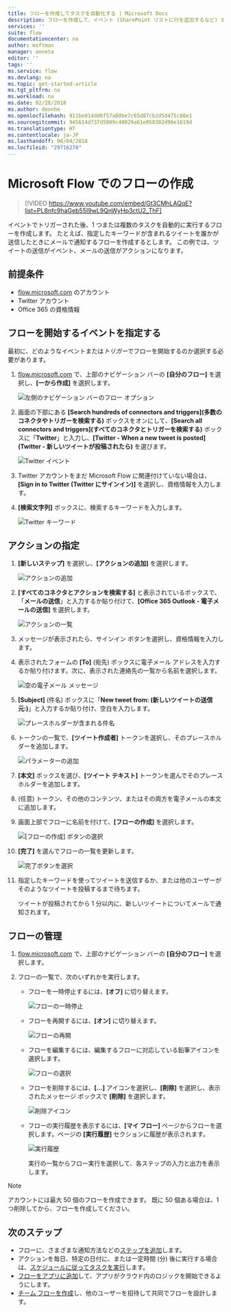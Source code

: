 ```yaml
---
title: フローを作成してタスクを自動化する | Microsoft Docs
description: フローを作成して、イベント (SharePoint リストに行を追加するなど) が発生したときに 1 つ以上のアクション (メールの送信など) を自動的に実行します。
services: ''
suite: flow
documentationcenter: na
author: msftman
manager: anneta
editor: ''
tags: ''
ms.service: flow
ms.devlang: na
ms.topic: get-started-article
ms.tgt_pltfrm: na
ms.workload: na
ms.date: 02/28/2018
ms.author: deonhe
ms.openlocfilehash: 911be014dd6f57a80be7c65d87cb2d5d475c88e1
ms.sourcegitcommit: 945614d737d5909c40029a61e050302d96e1619d
ms.translationtype: HT
ms.contentlocale: ja-JP
ms.lasthandoff: 06/04/2018
ms.locfileid: "29716278"
---
```

# <a name="create-a-flow-in-microsoft-flow"></a>Microsoft Flow でのフローの作成

> [!VIDEO https://www.youtube.com/embed/Gt3CMhLAQqE?list=PL8nfc9haGeb55I9wL9QnWyHp3ctU2_ThF]

イベントでトリガーされた後、1 つまたは複数のタスクを自動的に実行するフローを作成します。 たとえば、指定したキーワードが含まれるツイートを誰かが送信したときにメールで通知するフローを作成するとします。 この例では、ツイートの送信がイベント、メールの送信がアクションになります。

## <a name="prerequisites"></a>前提条件

* [flow.microsoft.com](https://flow.microsoft.com) のアカウント
* Twitter アカウント
* Office 365 の資格情報

## <a name="specify-an-event-to-start-the-flow"></a>フローを開始するイベントを指定する

最初に、どのようなイベントまたは*トリガー*でフローを開始するのか選択する必要があります。

1. [flow.microsoft.com](https://flow.microsoft.com) で、上部のナビゲーション バーの **[自分のフロー]** を選択し、**[一から作成]** を選択します。

    ![左側のナビゲーション バーのフロー オプション](./media/get-started-logic-flow/create-logic-flow.png)
1. 画面の下部にある **[Search hundreds of connectors and triggers]\(多数のコネクタやトリガーを検索する\)** ボックスをオンにして、**[Search all connectors and triggers]\(すべてのコネクタとトリガーを検索する\)** ボックスに「**Twitter**」と入力し、**[Twitter - When a new tweet is posted]\(Twitter - 新しいツイートが投稿されたら\)** を選びます。

    ![Twitter イベント](./media/get-started-logic-flow/twitter-search.png)

1. Twitter アカウントをまだ Microsoft Flow に関連付けていない場合は、**[Sign in to Twitter (Twitter にサインイン)]** を選択し、資格情報を入力します。

1. **[検索文字列]** ボックスに、検索するキーワードを入力します。

    ![Twitter キーワード](./media/get-started-logic-flow/twitter-keyword.png)

## <a name="specify-an-action"></a>アクションの指定

1. **[新しいステップ]** を選択し、**[アクションの追加]** を選択します。

    ![アクションの追加](./media/get-started-logic-flow/add-action-icon.png)

1. **[すべてのコネクタとアクションを検索する]** と表示されているボックスで、「**メールの送信**」と入力するか貼り付けて、**[Office 365 Outlook - 電子メールの送信]** を選択します。

    ![アクションの一覧](./media/get-started-logic-flow/send-email.png)

1. メッセージが表示されたら、サインイン ボタンを選択し、資格情報を入力します。

1. 表示されたフォームの **[To]** (宛先) ボックスに電子メール アドレスを入力するか貼り付けます。次に、表示された連絡先の一覧から名前を選択します。

    ![空の電子メール メッセージ](./media/get-started-logic-flow/blank-email.png)
1. **[Subject]** (件名) ボックスに「**New tweet from: (新しいツイートの送信元:)**」と入力するか貼り付け、空白を入力します。

    ![プレースホルダーが含まれる件名](./media/get-started-logic-flow/message-token.png)
1. トークンの一覧で、**[ツイート作成者]** トークンを選択し、そのプレースホルダーを追加します。

    ![パラメーターの追加](./media/get-started-logic-flow/add-parameter.png)
1. **[本文]** ボックスを選び、**[ツイート テキスト]** トークンを選んでそのプレースホルダーを追加します。
1. (任意) トークン、その他のコンテンツ、またはその両方を電子メールの本文に追加します。
1. 画面上部でフローに名前を付けて、**[フローの作成]** を選択します。

    ![[フローの作成] ボタンの選択](./media/get-started-logic-flow/create-button.png)
1. **[完了]** を選んでフローの一覧を更新します。

     ![完了ボタンを選択](./media/get-started-logic-flow/done-button.png)
1. 指定したキーワードを使ってツイートを送信するか、または他のユーザーがそのようなツイートを投稿するまで待ちます。

     ツイートが投稿されてから 1 分以内に、新しいツイートについてメールで通知されます。

## <a name="manage-a-flow"></a>フローの管理

1. [flow.microsoft.com](https://flow.microsoft.com) で、上部のナビゲーション バーの **[自分のフロー]** を選択します。
1. フローの一覧で、次のいずれかを実行します。

   * フローを一時停止するには、**[オフ]** に切り替えます。

       ![フローの一時停止](./media/get-started-logic-flow/pause-flow.png)
   * フローを再開するには、**[オン]** に切り替えます。

       ![フローの再開](./media/get-started-logic-flow/resume-flow.png)
   * フローを編集するには、編集するフローに対応している鉛筆アイコンを選択します。

       ![フローの選択](./media/get-started-logic-flow/select-flow.png)
   * フローを削除するには、**[...]** アイコンを選択し、**[削除]** を選択し、表示されたメッセージ ボックスで **[削除]** を選択します。

       ![削除アイコン](./media/get-started-logic-flow/delete-icon.png)
   * フローの実行履歴を表示するには、**[マイ フロー]** ページからフローを選択します。ページの **[実行履歴]** セクションに履歴が表示されます。

       ![実行履歴](./media/get-started-logic-flow/run-history.png)

     実行の一覧からフロー実行を選択して、各ステップの入力と出力を表示します。

> [!NOTE]
> アカウントには最大 50 個のフローを作成できます。 既に 50 個ある場合は、1 つ削除してから、フローを作成してください。
>
>

## <a name="next-steps"></a>次のステップ

* フローに、さまざまな通知方法などの[ステップを追加](multi-step-logic-flow.md)します。
* アクションを毎日、特定の日付に、または一定時間 (分) 後に実行する場合は、[スケジュールに従ってタスクを実行](run-scheduled-tasks.md)します。
* [フローをアプリに追加](https://powerapps.microsoft.com/tutorials/using-logic-flows/)して、アプリがクラウド内のロジックを開始できるようにします。
* [チーム フローを作成](create-team-flows.md)し、他のユーザーを招待して共同でフローを設計します。
